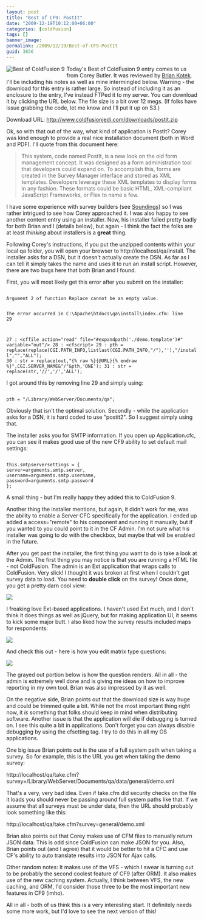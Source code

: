 ```yaml
---
layout: post
title: "Best of CF9: PostIt"
date: "2009-12-19T10:12:00+06:00"
categories: [coldfusion]
tags: []
banner_image: 
permalink: /2009/12/19/Best-of-CF9-PostIt
guid: 3656
---
```


<img src="https://static.raymondcamden.com/images/cfjedi/bestcfcontest1.jpg" title="Best of ColdFusion 9" align="left" style="margin-right:5px;margin-bottom:5px"/> Today's Best of ColdFusion 9 entry comes to us from Corey Butler. It was reviewed by <a href="http://www.briankotek.com/blog/">Brian Kotek</a>. I'll be including his notes as well as mine intermingled below. Warning - the download for this entry is rather large. So instead of including it as an enclosure to the entry, I've instead FTPed it to my server. You can download it by clicking the URL below. The file size is a bit over 12 megs. (If folks have issue grabbing the code, let me know and I'll put it up on S3.)

Download URL: <a href="http://www.raymondcamden.com/downloads/postit.zip">http://www.coldfusionjedi.com/downloads/postit.zip</a>

Ok, so with that out of the way, what kind of application is PostIt? Corey was kind enough to provide a real nice installation document (both in Word and PDF). I'll quote from this document here:

<blockquote>
This system, code named PostIt, is a new look on the old form management concept. It was designed as a form administration tool that developers could expand on. To accomplish this, forms are created in the Survey Manager interface and stored as XML templates. Developers leverage these XML templates to display forms in any fashion. These formats could be basic HTML, XML-compliant JavaScript Frameworks, or Flex to name a few.  
</blockquote>

I have some experience with survey builders (see <a href="http://soundings.riaforge.org">Soundings</a>) so I was rather intrigued to see how Corey approached it. I was also happy to see another content entry using an installer. Now, his installer failed pretty badly for both Brian and I (details below), but again - I think the fact the folks are at least <i>thinking</i> about installers is a <b>great</b> thing. 

Following Corey's instructions, if you put the unzipped contents within your local qa folder, you will open your browser to http://localhost/qa/install. The installer asks for a DSN, but it doesn't actually create the DSN. As far as I can tell it simply takes the name and uses it to run an install script. However, there are two bugs here that both Brian and I found.

First, you will most likely get this error after you submit on the installer:

<code>
Argument 2 of function Replace cannot be an empty value. 

The error occurred in C:\Apache\htdocs\qa\install\index.cfm: line 29

27 :     &lt;cffile action="read" file="#expandpath('./demo.template')#" variable="out"/&gt;
28 :     &lt;cfscript&gt;
29 :         pth = replace(replace(CGI.PATH_INFO,listlast(CGI.PATH_INFO,"/"),''),"/install","","ALL");
30 :         str = replace(out,"{% raw %}{@URL}{% endraw %}",CGI.SERVER_NAME&"/"&pth,'ONE');
31 :         str = replace(str,'//','/','ALL');
</code>

I got around this by removing line 29 and simply using: 

<code>
pth = "/Library/WebServer/Documents/qa";
</code>

Obviously that isn't the optimal solution. Secondly - while the application asks for a DSN, it is hard coded to use "postit2". So I suggest simply using that.

The installer asks you for SMTP information. If you open up Application.cfc, you can see it makes good use of the new CF9 ability to set default mail settings:

<code>
this.smtpserversettings = {
server=arguments.smtp.server,
username=arguments.smtp.username,
password=arguments.smtp.password
};
</code>

A small thing - but I'm really happy they added this to ColdFusion 9.

Another thing the installer mentions, but again, it didn't work for me, was the ability to enable a Server CFC specifically for the application. I ended up added a access="remote" to his component and running it manually, but if you wanted to you could point to it in the CF Admin. I'm not sure what his installer was going to do with the checkbox, but maybe that will be enabled in the future. 

After you get past the installer, the first thing you want to do is take a look at the Admin. The first thing you may notice is that you are running a HTML file - not ColdFusion. The admin is an Ext application that wraps calls to ColdFusion. Very slick! I thought it was broken at first when I couldn't get survey data to load. You need to <b>double click</b> on the survey! Once done, you get a pretty darn cool view:

<img src="https://static.raymondcamden.com/images/cfjedi/Picture 345.png" />

I freaking love Ext-based applications. I haven't used Ext much, and I don't think it does things as well as jQuery, but for making application UI, it seems to kick some major butt. I also liked how the survey results included maps for respondents:

<img src="https://static.raymondcamden.com/images/cfjedi/Picture 419.png" />

And check this out - here is how you edit matrix type questions:

<img src="https://static.raymondcamden.com/images/cfjedi/Picture 511.png" />

The grayed out portion below is how the question renders. All in all - the admin is extremely well done and is giving me ideas on how to improve reporting in my own tool. Brian was also impressed by it as well. 

On the negative side, Brian points out that the download size is way huge and could be trimmed quite a bit. While not the most important thing right now, it <i>is</i> something that folks should keep in mind when distributing software. Another issue is that the application will die if debugging is turned on. I see this quite a bit in applications. Don't forget you can always disable debugging by using the cfsetting tag. I try to do this in all my OS applications.

One big issue Brian points out is the use of a full system path when taking a survey. So for example, this is the URL you get when taking the demo survey:

http://localhost/qa/take.cfm?survey=/Library/WebServer/Documents/qa/data/general/demo.xml

That's a very, very bad idea. Even if take.cfm did security checks on the file it loads you should never be passing around full system paths like that. If we assume that all surveys must be under data, then the URL should probably look something like this:

http://localhost/qa/take.cfm?survey=general/demo.xml

Brian also points out that Corey makes use of CFM files to manually return JSON data. This is odd since ColdFusion can make JSON for you. Also, Brian points out (and I agree) that it would be better to hit a CFC and use CF's ability to auto translate results into JSON for Ajax calls. 

Other random notes: It makes use of the VFS - which I swear is turning out to be probably the second coolest feature of CF9 (after ORM). It also makes use of the new caching system. Actually, I think between VFS, the new caching, and ORM, I'd consider those three to be the most important new features in CF9 (imho). 

All in all - both of us think this is a very interesting start. It definitely needs some more work, but I'd love to see the next version of this!